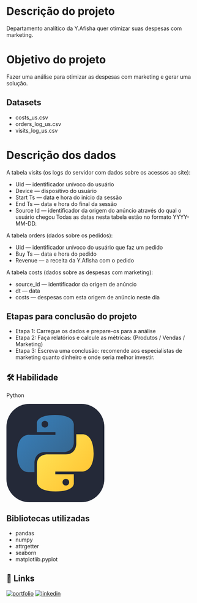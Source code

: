 # Descrição do projeto
Departamento analítico da Y.Afisha quer otimizar suas despesas com marketing.

# Objetivo do projeto
Fazer uma análise para otimizar as despesas com marketing e gerar uma solução.

## Datasets
- costs_us.csv
- orders_log_us.csv
- visits_log_us.csv

# Descrição dos dados

A tabela visits (os logs do servidor com dados sobre os acessos ao site):

- Uid — identificador unívoco do usuário
- Device — dispositivo do usuário
- Start Ts — data e hora do início da sessão
- End Ts — data e hora do final da sessão
- Source Id — identificador da origem do anúncio através do qual o usuário chegou
Todas as datas nesta tabela estão no formato YYYY-MM-DD.


A tabela orders (dados sobre os pedidos):

- Uid — identificador unívoco do usuário que faz um pedido
- Buy Ts — data e hora do pedido
- Revenue — a receita da Y.Afisha com o pedido


A tabela costs (dados sobre as despesas com marketing):

- source_id — identificador da origem de anúncio
- dt — data
- costs — despesas com esta origem de anúncio neste dia

## Etapas para conclusão do projeto

- Etapa 1: Carregue os dados e prepare-os para a análise
- Etapa 2: Faça relatórios e calcule as métricas: (Produtos / Vendas / Marketing)
- Etapa 3:  Escreva uma conclusão: recomende aos especialistas de marketing quanto dinheiro e onde seria melhor investir.

## 🛠 Habilidade
Python

<svg xmlns="http://www.w3.org/2000/svg" width="256" height="256" fill="none" viewBox="0 0 256 256"><rect width="256" height="256" fill="#242938" rx="60"/><path fill="url(#paint0_linear_2_47)" d="M127.279 29C76.5066 29 79.6772 51.018 79.6772 51.018L79.7338 73.8284H128.185V80.6772H60.4893C60.4893 80.6772 28 76.9926 28 128.222C28 179.452 56.3573 177.636 56.3573 177.636H73.2812V153.863C73.2812 153.863 72.369 125.506 101.186 125.506H149.24C149.24 125.506 176.239 125.942 176.239 99.4123V55.5461C176.239 55.5461 180.338 29 127.279 29ZM100.563 44.339C105.384 44.339 109.28 48.2351 109.28 53.0556C109.28 57.8761 105.384 61.7723 100.563 61.7723C95.7426 61.7723 91.8465 57.8761 91.8465 53.0556C91.8465 48.2351 95.7426 44.339 100.563 44.339Z"/><path fill="url(#paint1_linear_2_47)" d="M128.721 227.958C179.493 227.958 176.323 205.941 176.323 205.941L176.266 183.13H127.815V176.281H195.511C195.511 176.281 228 179.966 228 128.736C228 77.5062 199.643 79.323 199.643 79.323H182.719V103.096C182.719 103.096 183.631 131.453 154.814 131.453H106.76C106.76 131.453 79.7607 131.016 79.7607 157.546V201.412C79.7607 201.412 75.6615 227.958 128.721 227.958ZM155.437 212.619C150.616 212.619 146.72 208.723 146.72 203.903C146.72 199.082 150.616 195.186 155.437 195.186C160.257 195.186 164.154 199.082 164.154 203.903C164.154 208.723 160.257 212.619 155.437 212.619Z"/><defs><linearGradient id="paint0_linear_2_47" x1="47.22" x2="146.333" y1="46.896" y2="145.02" gradientUnits="userSpaceOnUse"><stop stop-color="#387EB8"/><stop offset="1" stop-color="#366994"/></linearGradient><linearGradient id="paint1_linear_2_47" x1="108.056" x2="214.492" y1="109.905" y2="210.522" gradientUnits="userSpaceOnUse"><stop stop-color="#FFE052"/><stop offset="1" stop-color="#FFC331"/></linearGradient></defs></svg>

## Bibliotecas utilizadas
- pandas 
- numpy 
- attrgetter
- seaborn 
- matplotlib.pyplot 

## 🔗 Links
[![portfolio](https://img.shields.io/badge/my_portfolio-000?style=for-the-badge&logo=ko-fi&logoColor=white)](https://github.com/Oliverrafael
)
[![linkedin](https://img.shields.io/badge/linkedin-0A66C2?style=for-the-badge&logo=linkedin&logoColor=white)](https://www.linkedin.com/in/rafael-oliveira-528400335/
)